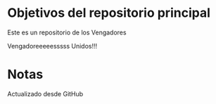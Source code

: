 # Objetivos del repositorio principal

Este es un repositorio de los Vengadores

Vengadoreeeeesssss Unidos!!!

# Notas

Actualizado desde GitHub
